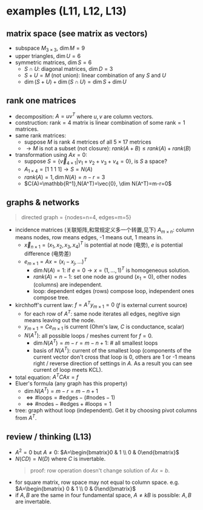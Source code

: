 # examples (L11, L12, L13)

## matrix space (see matrix as vectors)
- subspace $M_{3\times 3}$, $\dim M=9$
- upper triangles, $\dim U=6$
- symmetric matrices, $\dim S=6$
    - $S\cap U$: diagonal matrices, $\dim D=3$
    - $S+U=M$ (not union): linear combination of any $S$ and $U$
    - $\dim (S+U)+\dim (S\cap U)=\dim S+\dim U$

## rank one matrices
- decomposition: $A=uv^T$ where $u,v$ are column vectors.
- construction: $\mathrm{rank}=4$ matrix is linear combination of some $\mathrm{rank}=1$ matrices.
- same rank matrices:
    - suppose $M$ is rank 4 metrices of all $5\times 17$ metrices
    - $\to M$ is not a subset (not closure): $rank(A+B)\le rank(A)+rank(B)$
- transformation using $Ax=0$:
    - suppose $S=\{\vec{v}_{4\times 1}|v_1+v_2+v_3+v_4=0\}$, is $S$ a space?
    - $A_{1\times 4}=[1\ 1\ 1\ 1]\to S=N(A)$
    - $rank(A)=1,\dim N(A)=n-r=3$
    - $C(A)=\mathbb{R^1},N(A^T)=\vec{0}, \dim N(A^T)=m-r=0$

## graphs & networks
> directed graph = {nodes=n=4, edges=m=5}
- incidence matrices (关联矩阵,和常规定义多一个转置,见下) $A_{m\times n}$: column means nodes, row means edges, -1 means out, 1 means in.
    - $\vec{x}_{n\times 1}=(x_1,x_2,x_3,x_4)^T$ is potential at node (电势), $e$ is potential difference (电势差)
    - $e_{m\times 1}=Ax=(x_i-x_j,\dots)^T$
        - $\dim N(A)=1$: if $e=0\to x=(1,\dots ,1)^T$ is homogeneous solution.
        - $rank(A)=n-1$: set one node as ground ($x_1=0$), other nodes (columns) are independent.
        - loop: dependent edges (rows) compose loop, independent ones compose tree.
- kirchhoff's current law: $f=A^Ty_{m\times 1}=0$ ($f$ is external current source)
    - for each row of $A^T$: same node iterates all edges, negitive sign means leaving out the node.
    - $y_{m\times 1}=Ce_{m\times 1}$ is current (Ohm's law, $C$ is conductance, scalar)
    - $N(A^T)$: all possible loops / meshes current for $f=0$.
        - $\dim N(A^T)=m-r=m-n+1$: # all smallest loops
        - basis of $N(A^T)$: current of the smallest loop (components of the current vector don't cross that loop is 0, others are 1 or -1 means right / reverse direction of settings in $A$. As a result you can see current of loop meets KCL).
- total equation: $A^TCAx=f$
- Eluer's formula (any graph has this property)
    - $\dim N(A^T)=m-r=m-n+1$
    - $\Leftrightarrow\#\text{loops}=\#\text{edges}-(\#\text{nodes}-1)$
    - $\Leftrightarrow\#\text{nodes}-\#\text{edges}+\#\text{loops}=1$
- tree: graph without loop (independent). Get it by choosing pivot columns from $A^T$.

## review / thinking (L13)
- $A^2=0$ but $A\ne 0$: $A=\begin{bmatrix}0 & 1 \\ 0 & 0\end{bmatrix}$
- $N(CD)=N(D)$ where $C$ is invertable.
    > proof: row operation doesn't change solution of $Ax=b$.
- for square matrix, row space may not equal to column space. e.g. $A=\begin{bmatrix} 0 & 1 \\ 0 & 0\end{bmatrix}$
- if $A,B$ are the same in four fundamental space, $A\ne kB$ is possible: $A,B$ are invertable.
